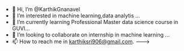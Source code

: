 - 👋 Hi, I’m @KarthikGnanavel
- 👀 I’m interested in machine learning,data analytis ...
- 🌱 I’m currently learning Professional Master data science course  in GUVI...
- 💞️ I’m looking to collaborate on internship in machine learning  ...
- 📫 How to reach me in karthiksri906@gmail.com.
--->
